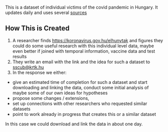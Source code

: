 This is a dataset of individual victims of the covid pandemic in Hungary. It updates daily and uses several [sources](#sources)

## How This is Created

1. A researcher finds https://koronavirus.gov.hu/elhunytak and figures they could do some useful research with this individual level data, maybe even better if joined with temporal information, vaccine data and test results
2. They write an email with the link and the idea for such a dataset to sscub@krtk.hu
3. In the response we either:
  - give an estimated time of completion for such a dataset and start downloading and linking the data, conduct some initial analysis of maybe some of our own ideas for hypotheses
  - propose some changes / extensions, 
  - set up connections with other researchers who requested similar datasets
  - point to work already in progress that creates this or a similar dataset


In this case we could download and link the data in about one day.